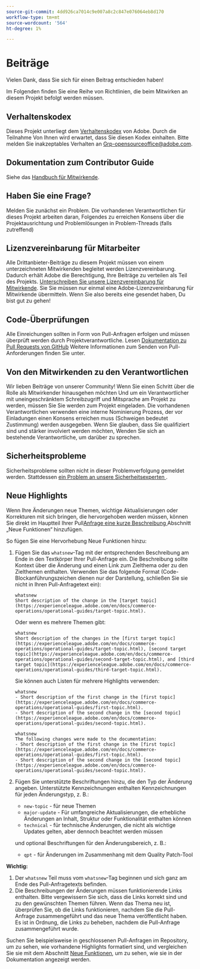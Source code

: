 ```yaml
---
source-git-commit: 4dd926ca7014c9e007a8c2c847e076064eb8d170
workflow-type: tm+mt
source-wordcount: '564'
ht-degree: 1%

---
```

# Beiträge

Vielen Dank, dass Sie sich für einen Beitrag entschieden haben!

Im Folgenden finden Sie eine Reihe von Richtlinien, die beim Mitwirken an diesem Projekt befolgt werden müssen.

## Verhaltenskodex

Dieses Projekt unterliegt dem [Verhaltenskodex](code-of-conduct.md) von Adobe. Durch die Teilnahme
Von Ihnen wird erwartet, dass Sie diesen Kodex einhalten. Bitte melden Sie inakzeptables Verhalten an
[Grp-opensourceoffice@adobe.com](mailto:Grp-opensourceoffice@adobe.com).

## Dokumentation zum Contributor Guide

Siehe das [Handbuch für Mitwirkende](https://experienceleague.adobe.com/de/docs/contributor/contributor-guide/introduction).

## Haben Sie eine Frage?

Melden Sie zunächst ein Problem. Die vorhandenen Verantwortlichen für dieses Projekt arbeiten daran, Folgendes zu erreichen
Konsens über die Projektausrichtung und Problemlösungen in Problem-Threads
(falls zutreffend)

## Lizenzvereinbarung für Mitarbeiter

Alle Drittanbieter-Beiträge zu diesem Projekt müssen von einem unterzeichneten Mitwirkenden begleitet werden
Lizenzvereinbarung. Dadurch erhält Adobe die Berechtigung, Ihre Beiträge zu verteilen
als Teil des Projekts. [Unterschreiben Sie unsere Lizenzvereinbarung für Mitwirkende](https://opensource.adobe.com/cla.html). Sie
Sie müssen nur einmal eine Adobe-Lizenzvereinbarung für Mitwirkende übermitteln. Wenn Sie also bereits eine gesendet haben,
Du bist gut zu gehen!

## Code-Überprüfungen

Alle Einreichungen sollten in Form von Pull-Anfragen erfolgen und müssen überprüft werden
durch Projektverantwortliche. Lesen [ Dokumentation zu Pull Requests von GitHub](https://docs.github.com/en/pull-requests/collaborating-with-pull-requests/proposing-changes-to-your-work-with-pull-requests/about-pull-requests)
Weitere Informationen zum Senden von Pull-Anforderungen finden Sie unter.

<!--
Lastly, please follow the [pull request template](PULL_REQUEST_TEMPLATE.md) when
submitting a pull request!
-->

## Von den Mitwirkenden zu den Verantwortlichen

Wir lieben Beiträge von unserer Community! Wenn Sie einen Schritt über die Rolle als Mitwirkender hinausgehen möchten
Und um ein Verantwortlicher mit uneingeschränktem Schreibzugriff und Mitsprache am Projekt zu werden, müssen Sie
Sie werden zum Projekt eingeladen. Die vorhandenen Verantwortlichen verwenden eine interne Nominierung
Prozess, der vor Einladungen einen Konsens erreichen muss (Schweigen bedeutet Zustimmung)
werden ausgegeben. Wenn Sie glauben, dass Sie qualifiziert sind und stärker involviert werden möchten,
Wenden Sie sich an bestehende Verantwortliche, um darüber zu sprechen.

## Sicherheitsprobleme

Sicherheitsprobleme sollten nicht in dieser Problemverfolgung gemeldet werden. Stattdessen [ein Problem an unsere Sicherheitsexperten ](https://helpx.adobe.com/de/security/alertus.html).

## Neue Highlights

Wenn Ihre Änderungen neue Themen, wichtige Aktualisierungen oder Korrekturen mit sich bringen, die hervorgehoben werden müssen, können Sie direkt im Hauptteil Ihrer Pull[Anfrage eine kurze Beschreibung ](https://experienceleague.adobe.com/de/docs/commerce-operations/operational-guides/home#whats-new) Abschnitt „Neue Funktionen“ hinzufügen.

So fügen Sie eine Hervorhebung Neue Funktionen hinzu:

1. Fügen Sie das `whatsnew`-Tag mit der entsprechenden Beschreibung am Ende in den Textkörper Ihrer Pull-Anfrage ein. Die Beschreibung sollte Kontext über die Änderung und einen Link zum Zielthema oder zu den Zielthemen enthalten. Verwenden Sie das folgende Format (Code-Blockanführungszeichen dienen nur der Darstellung, schließen Sie sie nicht in Ihren Pull-Anfragetext ein):

   ```text
   whatsnew
   Short description of the change in the [target topic](https://experienceleague.adobe.com/en/docs/commerce-operations/operational-guides/target-topic.html).
   ```

   Oder wenn es mehrere Themen gibt:

   ```text
   whatsnew
   Short description of the changes in the [first target topic](https://experienceleague.adobe.com/en/docs/commerce-operations/operational-guides/target-topic.html), [second target topic](https://experienceleague.adobe.com/en/docs/commerce-operations/operational-guides/second-target-topic.html), and [third target topic](https://experienceleague.adobe.com/en/docs/commerce-operations/operational-guides/third-target-topic.html).
   ```

   Sie können auch Listen für mehrere Highlights verwenden:

   ```text
   whatsnew
   - Short description of the first change in the [first topic](https://experienceleague.adobe.com/en/docs/commerce-operations/operational-guides/first-topic.html).
   - Short description of the second change in the [second topic](https://experienceleague.adobe.com/en/docs/commerce-operations/operational-guides/second-topic.html).
   ```

   ```text
   whatsnew
   The following changes were made to the documentation:
   - Short description of the first change in the [first topic](https://experienceleague.adobe.com/en/docs/commerce-operations/operational-guides/first-topic.html).
   - Short description of the second change in the [second topic](https://experienceleague.adobe.com/en/docs/commerce-operations/operational-guides/second-topic.html).
   ```

1. Fügen Sie unterstützte Beschriftungen hinzu, die den Typ der Änderung angeben. Unterstützte Kennzeichnungen enthalten Kennzeichnungen für jeden Änderungstyp, z. B.:

   - `new-topic` - für neue Themen
   - `major-update` - Für umfangreiche Aktualisierungen, die erhebliche Änderungen an Inhalt, Struktur oder Funktionalität enthalten können
   - `technical` - für technische Änderungen, die nicht als wichtige Updates gelten, aber dennoch beachtet werden müssen

   und optional Beschriftungen für den Änderungsbereich, z. B.:

   - `qpt` - für Änderungen im Zusammenhang mit dem Quality Patch-Tool

**Wichtig:**

1. Der `whatsnew` Teil muss vom `whatsnew`-Tag beginnen und sich ganz am Ende des Pull-Anfragetexts befinden.
1. Die Beschreibungen der Änderungen müssen funktionierende Links enthalten. Bitte vergewissern Sie sich, dass die Links korrekt sind und zu den gewünschten Themen führen. Wenn das Thema neu ist, überprüfen Sie, ob die Links funktionieren, nachdem Sie die Pull-Anfrage zusammengeführt und das neue Thema veröffentlicht haben. Es ist in Ordnung, die Links zu beheben, nachdem die Pull-Anfrage zusammengeführt wurde.

Suchen Sie beispielsweise in geschlossenen Pull-Anfragen im Repository, um zu sehen, wie vorhandene Highlights formatiert sind, und vergleichen Sie sie mit dem Abschnitt [Neue Funktionen](https://experienceleague.adobe.com/de/docs/commerce-operations/operational-guides/home#whats-new), um zu sehen, wie sie in der Dokumentation angezeigt werden.

